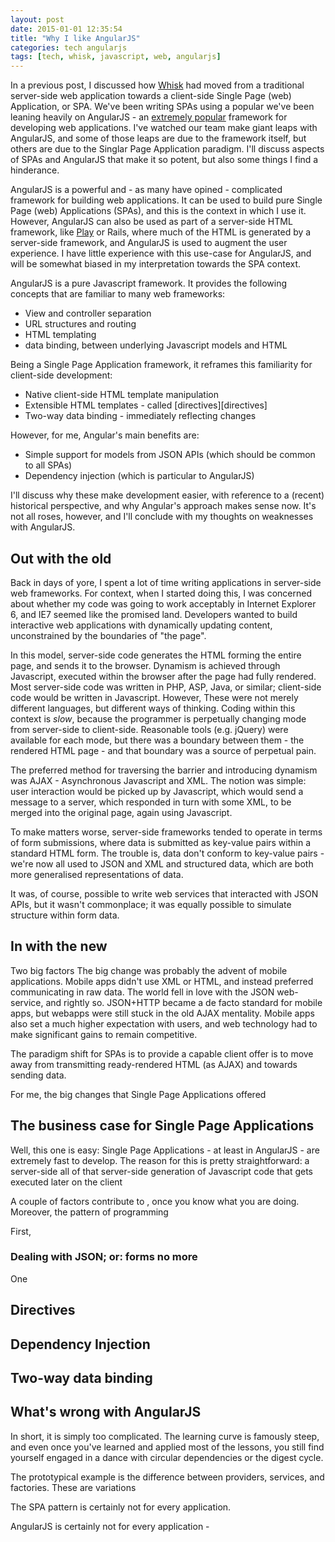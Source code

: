 ```yaml
---
layout: post
date: 2015-01-01 12:35:54
title: "Why I like AngularJS"
categories: tech angularjs
tags: [tech, whisk, javascript, web, angularjs]
---
```


In a previous post, I discussed how [Whisk][whisk] had moved from a traditional server-side web application towards a client-side Single Page (web) Application, or SPA.  We've been writing SPAs using a popular   we've been leaning heavily on AngularJS - an [extremely popular][octoverse] framework for developing web applications. I've watched our team make giant leaps with AngularJS, and some of those leaps are due to the framework itself, but others are due to the Singlar Page Application paradigm. I'll discuss aspects of SPAs and AngularJS that make it so potent, but also some things I find a hinderance.

AngularJS is a powerful and - as many have opined - complicated framework for building web applications. It can be used to build pure Single Page (web) Applications (SPAs), and this is the context in which I use it. However, AngularJS can also be used as part of a server-side HTML framework, like [Play][play-angular] or Rails, where much of the HTML is generated by a server-side framework, and AngularJS is used to augment the user experience. I have little experience with this use-case for AngularJS, and will be somewhat biased in my interpretation towards the SPA context.


AngularJS is a pure Javascript framework. It provides the following concepts that are familiar to many web frameworks:

* View and controller separation
* URL structures and routing
* HTML templating
* data binding, between underlying Javascript models and HTML

Being a Single Page Application framework, it reframes this familiarity for client-side development:

* Native client-side HTML template manipulation
* Extensible HTML templates - called [directives][directives]
* Two-way data binding - immediately reflecting changes 

However, for me, Angular's main benefits are:

* Simple support for models from JSON APIs (which should be common to all SPAs)
* Dependency injection (which is particular to AngularJS)

I'll discuss why these make development easier, with reference to a (recent) historical perspective, and why Angular's approach makes sense now. It's not all roses, however, and I'll conclude with my thoughts on weaknesses with AngularJS.

## Out with the old

Back in days of yore, I spent a lot of time writing applications in server-side web frameworks. For context, when I started doing this, I was concerned about whether my code was going to work acceptably in Internet Explorer 6, and IE7 seemed like the promised land. Developers wanted to build interactive web applications with dynamically updating content, unconstrained by the boundaries of "the page".

In this model, server-side code generates the HTML forming the entire page, and sends it to the browser. Dynamism is achieved through Javascript, executed within the browser after the page had fully rendered. Most server-side code was written in PHP, ASP, Java, or similar; client-side code would be written in Javascript. However, These were not merely different languages, but different ways of thinking. Coding within this context is *slow*, because the programmer is perpetually changing mode from server-side to client-side. Reasonable tools (e.g. jQuery) were available for each mode, but there was a boundary between them - the rendered HTML page - and that boundary was a source of perpetual pain.

The preferred method for traversing the barrier and introducing dynamism was AJAX - Asynchronous Javascript and XML. The notion was simple: user interaction would be picked up by Javascript, which would send a message to a server, which responded in turn with some XML, to be merged into the original page, again using Javascript.

To make matters worse, server-side frameworks tended to operate in terms of form submissions, where data is submitted as key-value pairs within a standard HTML form. The trouble is, data don't conform to key-value pairs - we're now all used to JSON and XML and structured data, which are both more generalised representations of data.

It was, of course, possible to write web services that interacted with JSON APIs, but it wasn't commonplace; it was equally possible to simulate structure within form data.

## In with the new

Two big factors 
The big change was probably the advent of mobile applications. Mobile apps didn't use XML or HTML, and instead preferred communicating in raw data. The world fell in love with the JSON web-service, and rightly so. JSON+HTTP became a de facto standard for mobile apps, but webapps were still stuck in the old AJAX mentality. Mobile apps also set a much higher expectation with users, and web technology had to make significant gains to remain competitive.

The paradigm shift for SPAs is to provide a capable client offer is to move away from transmitting ready-rendered HTML (as AJAX) and towards sending data.

For me, the big changes that Single Page Applications offered 



 

## The business case for Single Page Applications

Well, this one is easy: Single Page Applications - at least in AngularJS - are extremely fast to develop. The reason for this is pretty straightforward: a server-side all of that server-side generation of Javascript code that gets executed later on the client

A couple of factors contribute to 
, once you know what you are doing. Moreover, the pattern of programming 

First,

### Dealing with JSON; or: forms no more

One 

## Directives


## Dependency Injection


## Two-way data binding


## What's wrong with AngularJS

In short, it is simply too complicated. The learning curve is famously steep, and even once you've learned and applied most of the lessons, you still find yourself engaged in a dance with circular dependencies or the digest cycle.

The prototypical example is the difference between providers, services, and factories. These are variations 



The SPA pattern is certainly not for every application.

AngularJS is certainly not for every application - 

[whisk]:         https://whisk.com
[octoverse]:     https://octoverse.github.com/
[play-angular]:  https://typesafe.com/activator/template/modern-web-template
[ng-directives]: https://docs.angularjs.org/guide/directive